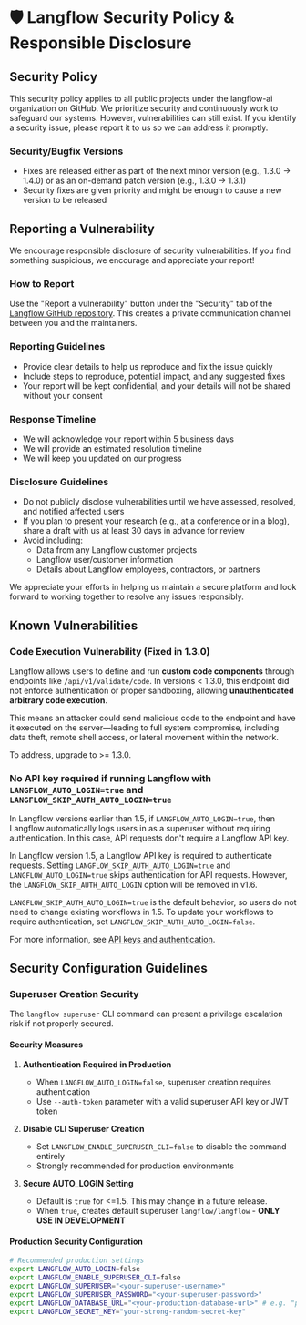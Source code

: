 # 🛡️ Langflow Security Policy & Responsible Disclosure

## Security Policy

This security policy applies to all public projects under the langflow-ai organization on GitHub. We prioritize security and continuously work to safeguard our systems. However, vulnerabilities can still exist. If you identify a security issue, please report it to us so we can address it promptly.

### Security/Bugfix Versions

- Fixes are released either as part of the next minor version (e.g., 1.3.0 → 1.4.0) or as an on-demand patch version (e.g., 1.3.0 → 1.3.1)
- Security fixes are given priority and might be enough to cause a new version to be released

## Reporting a Vulnerability

We encourage responsible disclosure of security vulnerabilities. If you find something suspicious, we encourage and appreciate your report!

### How to Report

Use the "Report a vulnerability" button under the "Security" tab of the [Langflow GitHub repository](https://github.com/langflow-ai/langflow/security). This creates a private communication channel between you and the maintainers.

### Reporting Guidelines

- Provide clear details to help us reproduce and fix the issue quickly
- Include steps to reproduce, potential impact, and any suggested fixes
- Your report will be kept confidential, and your details will not be shared without your consent

### Response Timeline

- We will acknowledge your report within 5 business days
- We will provide an estimated resolution timeline
- We will keep you updated on our progress

### Disclosure Guidelines

- Do not publicly disclose vulnerabilities until we have assessed, resolved, and notified affected users
- If you plan to present your research (e.g., at a conference or in a blog), share a draft with us at least 30 days in advance for review
- Avoid including:
  - Data from any Langflow customer projects
  - Langflow user/customer information
  - Details about Langflow employees, contractors, or partners

We appreciate your efforts in helping us maintain a secure platform and look forward to working together to resolve any issues responsibly.

## Known Vulnerabilities

### Code Execution Vulnerability (Fixed in 1.3.0)

Langflow allows users to define and run **custom code components** through endpoints like `/api/v1/validate/code`. In versions < 1.3.0, this endpoint did not enforce authentication or proper sandboxing, allowing **unauthenticated arbitrary code execution**.

This means an attacker could send malicious code to the endpoint and have it executed on the server—leading to full system compromise, including data theft, remote shell access, or lateral movement within the network.

To address, upgrade to >= 1.3.0.

### No API key required if running Langflow with `LANGFLOW_AUTO_LOGIN=true` and `LANGFLOW_SKIP_AUTH_AUTO_LOGIN=true`

In Langflow versions earlier than 1.5, if `LANGFLOW_AUTO_LOGIN=true`, then Langflow automatically logs users in as a superuser without requiring authentication. In this case, API requests don't require a Langflow API key.

In Langflow version 1.5, a Langflow API key is required to authenticate requests.
Setting `LANGFLOW_SKIP_AUTH_AUTO_LOGIN=true` and `LANGFLOW_AUTO_LOGIN=true` skips authentication for API requests. However, the `LANGFLOW_SKIP_AUTH_AUTO_LOGIN` option will be removed in v1.6.

`LANGFLOW_SKIP_AUTH_AUTO_LOGIN=true` is the default behavior, so users do not need to change existing workflows in 1.5. To update your workflows to require authentication, set `LANGFLOW_SKIP_AUTH_AUTO_LOGIN=false`.

For more information, see [API keys and authentication](https://docs.langflow.org/api-keys-and-authentication).

## Security Configuration Guidelines

### Superuser Creation Security

The `langflow superuser` CLI command can present a privilege escalation risk if not properly secured.

#### Security Measures

1. **Authentication Required in Production**
   - When `LANGFLOW_AUTO_LOGIN=false`, superuser creation requires authentication
   - Use `--auth-token` parameter with a valid superuser API key or JWT token

2. **Disable CLI Superuser Creation**
   - Set `LANGFLOW_ENABLE_SUPERUSER_CLI=false` to disable the command entirely
   - Strongly recommended for production environments

3. **Secure AUTO_LOGIN Setting**
   - Default is `true` for <=1.5. This may change in a future release.
   - When `true`, creates default superuser `langflow/langflow` - **ONLY USE IN DEVELOPMENT**

#### Production Security Configuration

```bash
# Recommended production settings
export LANGFLOW_AUTO_LOGIN=false
export LANGFLOW_ENABLE_SUPERUSER_CLI=false
export LANGFLOW_SUPERUSER="<your-superuser-username>"
export LANGFLOW_SUPERUSER_PASSWORD="<your-superuser-password>"
export LANGFLOW_DATABASE_URL="<your-production-database-url>" # e.g. "postgresql+psycopg://langflow:secure_pass@db.internal:5432/langflow"
export LANGFLOW_SECRET_KEY="your-strong-random-secret-key"
```
